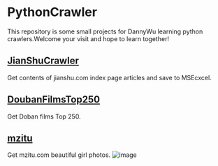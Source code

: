 # PythonCrawler
This repository is some small projects for DannyWu learning python crawlers.Welcome your visit and hope to learn together!

## [JianShuCrawler](https://github.com/WUZHIQIANGX/PythonCrawler/tree/master/JianShuCrawler)
Get contents of jianshu.com index page articles and save to MSEcxcel.

## [DoubanFilmsTop250](https://github.com/WUZHIQIANGX/PythonCrawler/tree/master/DoubanFilmsTop250)
Get Doban films Top 250.

## [mzitu](https://github.com/WUZHIQIANGX/PythonCrawler/tree/master/mzitu)
Get mzitu.com beautiful girl photos.
![image](https://github.com/WUZHIQIANGX/PythonCrawler/blob/master/mzitu/2018-09-17_211913.png)
